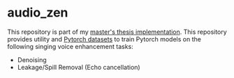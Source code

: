 # audio_zen
This repository is part of my [master's thesis implementation](https://github.com/wimmerb/singing-quality-enhancement).
This repository provides utility and [Pytorch datasets](https://pytorch.org/tutorials/beginner/basics/data_tutorial.html) to train Pytorch models on the following singing voice enhancement tasks:
* Denoising 
* Leakage/Spill Removal (Echo cancellation)
